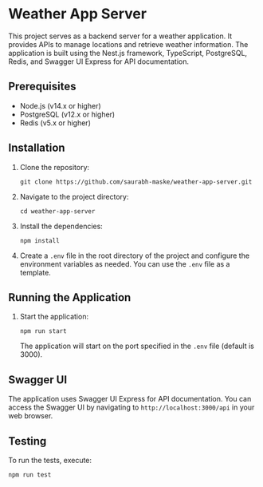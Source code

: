 # Weather App Server

This project serves as a backend server for a weather application. It provides APIs to manage locations and retrieve weather information. The application is built using the Nest.js framework, TypeScript, PostgreSQL, Redis, and Swagger UI Express for API documentation.

## Prerequisites

- Node.js (v14.x or higher)
- PostgreSQL (v12.x or higher)
- Redis (v5.x or higher)

## Installation

1. Clone the repository:
   ```
   git clone https://github.com/saurabh-maske/weather-app-server.git
   ```
2. Navigate to the project directory:
   ```
   cd weather-app-server
   ```
3. Install the dependencies:
   ```
   npm install
   ```
4. Create a `.env` file in the root directory of the project and configure the environment variables as needed. You can use the `.env` file as a template.

## Running the Application

1. Start the application:
   ```
   npm run start
   ```
   The application will start on the port specified in the `.env` file (default is  3000).

## Swagger UI

The application uses Swagger UI Express for API documentation. You can access the Swagger UI by navigating to `http://localhost:3000/api` in your web browser.

## Testing

To run the tests, execute:
```
npm run test
```
